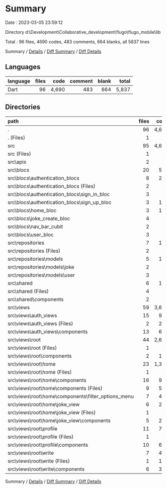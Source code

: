# Summary

Date : 2023-03-05 23:59:12

Directory d:\\Development\\Collaborative_development\\flugo\\flugo_mobile\\lib

Total : 96 files,  4690 codes, 483 comments, 664 blanks, all 5837 lines

Summary / [Details](details.md) / [Diff Summary](diff.md) / [Diff Details](diff-details.md)

## Languages
| language | files | code | comment | blank | total |
| :--- | ---: | ---: | ---: | ---: | ---: |
| Dart | 96 | 4,690 | 483 | 664 | 5,837 |

## Directories
| path | files | code | comment | blank | total |
| :--- | ---: | ---: | ---: | ---: | ---: |
| . | 96 | 4,690 | 483 | 664 | 5,837 |
| . (Files) | 1 | 5 | 0 | 2 | 7 |
| src | 95 | 4,685 | 483 | 662 | 5,830 |
| src (Files) | 1 | 55 | 2 | 3 | 60 |
| src\\apis | 2 | 78 | 9 | 25 | 112 |
| src\\blocs | 20 | 597 | 172 | 179 | 948 |
| src\\blocs\\authentication_blocs | 8 | 290 | 78 | 78 | 446 |
| src\\blocs\\authentication_blocs (Files) | 2 | 47 | 16 | 15 | 78 |
| src\\blocs\\authentication_blocs\\sign_in_bloc | 3 | 93 | 26 | 26 | 145 |
| src\\blocs\\authentication_blocs\\sign_up_bloc | 3 | 150 | 36 | 37 | 223 |
| src\\blocs\\home_bloc | 3 | 112 | 32 | 35 | 179 |
| src\\blocs\\joke_create_bloc | 4 | 98 | 31 | 32 | 161 |
| src\\blocs\\nav_bar_cubit | 2 | 11 | 6 | 7 | 24 |
| src\\blocs\\user_bloc | 3 | 86 | 25 | 27 | 138 |
| src\\repositories | 7 | 178 | 59 | 52 | 289 |
| src\\repositories (Files) | 2 | 49 | 11 | 17 | 77 |
| src\\repositories\\models | 5 | 129 | 48 | 35 | 212 |
| src\\repositories\\models\\joke | 2 | 39 | 20 | 12 | 71 |
| src\\repositories\\models\\user | 3 | 90 | 28 | 23 | 141 |
| src\\shared | 6 | 163 | 45 | 49 | 257 |
| src\\shared (Files) | 4 | 97 | 31 | 30 | 158 |
| src\\shared\\components | 2 | 66 | 14 | 19 | 99 |
| src\\views | 59 | 3,614 | 196 | 354 | 4,164 |
| src\\views\\auth_views | 15 | 949 | 66 | 94 | 1,109 |
| src\\views\\auth_views (Files) | 2 | 281 | 8 | 15 | 304 |
| src\\views\\auth_views\\components | 13 | 668 | 58 | 79 | 805 |
| src\\views\\root | 44 | 2,665 | 130 | 260 | 3,055 |
| src\\views\\root (Files) | 1 | 70 | 2 | 5 | 77 |
| src\\views\\root\\components | 2 | 124 | 7 | 9 | 140 |
| src\\views\\root\\home | 23 | 1,306 | 65 | 128 | 1,499 |
| src\\views\\root\\home (Files) | 1 | 57 | 2 | 6 | 65 |
| src\\views\\root\\home\\components | 16 | 979 | 46 | 91 | 1,116 |
| src\\views\\root\\home\\components (Files) | 9 | 537 | 25 | 57 | 619 |
| src\\views\\root\\home\\components\\filter_options_menu | 7 | 442 | 21 | 34 | 497 |
| src\\views\\root\\home\\joke_view | 6 | 270 | 17 | 31 | 318 |
| src\\views\\root\\home\\joke_view (Files) | 1 | 48 | 3 | 5 | 56 |
| src\\views\\root\\home\\joke_view\\components | 5 | 222 | 14 | 26 | 262 |
| src\\views\\root\\profile | 11 | 738 | 36 | 67 | 841 |
| src\\views\\root\\profile (Files) | 1 | 87 | 5 | 9 | 101 |
| src\\views\\root\\profile\\components | 10 | 651 | 31 | 58 | 740 |
| src\\views\\root\\write | 7 | 427 | 20 | 51 | 498 |
| src\\views\\root\\write (Files) | 1 | 102 | 2 | 10 | 114 |
| src\\views\\root\\write\\components | 6 | 325 | 18 | 41 | 384 |

Summary / [Details](details.md) / [Diff Summary](diff.md) / [Diff Details](diff-details.md)